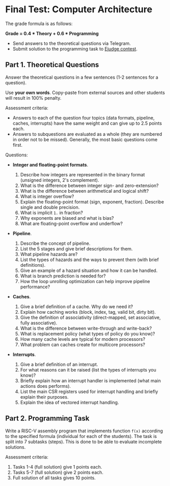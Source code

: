 # Final Test: Computer Architecture

The grade formula is as follows:

__Grade = 0.4 * Theory + 0.6 * Programming__

* Send answers to the theoretical questions via Telegram.
* Submit solution to the programming task to [Ejudge contest](http://84.201.145.249/cgi-bin/new-client?contest_id=260).

## Part 1. Theoretical Questions

Answer the theoretical questions in a few sentences (1-2 sentences for a question).

Use __your own words__.
Copy-paste from external sources and other students will result in 100% penalty.

Assessment criteria:

* Answers to each of the question four topics (data formats, pipeline, caches, interrupts) have
  the same weight and can give up to 2.5 points each.
* Answers to subquestions are evaluated as a whole (they are numbered
  in order not to be missed). Generally, the most basic questions come first.

Questions:

* __Integer and floating-point formats__.
  1. Describe how integers are represented in the binary format (unsigned integers, 2's complement).
  2. What is the difference between integer sign- and zero-extension?
  3. What is the difference between arithmetical and logical shift?
  4. What is integer overflow?
  5. Explain the floating-point format (sign, exponent, fraction). Describe single and double precision.
  6. What is implicit `1.` in fraction?
  7. Why exponents are biased and what is bias?
  8. What are floating-point overflow and underflow?

* __Pipeline__.
  1. Describe the concept of pipeline.
  2. List the 5 stages and give brief descriptions for them.
  3. What pipeline hazards are?
  4. List the types of hazards and the ways to prevent them (with brief definitions).
  5. Give an example of a hazard situation and how it can be handled.
  6. What is branch prediction is needed for?
  7. How the loop unrolling optimization can help improve pipeline performance?

* __Caches__.
  1. Give a brief definition of a cache. Why do we need it?
  2. Explain how caching works (block, index, tag, valid bit, dirty bit).
  3. Give the definition of associativity (direct-mapped, set associative, fully associative).
  4. What is the difference between write-through and write-back?
  5. What is replacement policy (what types of policy do you know)?
  6. How many cache levels are typical for modern processors?
  7. What problem can caches create for multicore processors?

* __Interrupts__.
  1. Give a brief definition of an interrupt.
  2. For what reasons can it be raised (list the types of interrupts you know)?
  3. Briefly explain how an interrupt handler is implemented (what main actions does performs).
  4. List the main CSR registers used for interrupt handling and briefly explain their purposes.
  5. Explain the idea of vectored interrupt handling.

## Part 2. Programming Task

Write a RISC-V assembly program that implements function `f(x)` according
to the specified formula (individual for each of the students).
The task is split into 7 subtasks (steps).
This is done to be able to evaluate incomplete solutions.

Assessment criteria:

1. Tasks 1-4 (full solution) give 1 points each.
2. Tasks 5-7 (full solution) give 2 points each.
3. Full solution of all tasks gives 10 points.
